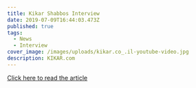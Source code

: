 ```yaml
---
title: Kikar Shabbos Interview
date: 2019-07-09T16:44:03.473Z
published: true
tags:
  - News
  - Interview
cover_image: /images/uploads/kikar.co_.il-youtube-video.jpg
description: KIKAR.com
---
```

[Click here to read the article](https://www.kikar.co.il/abroad/319014.html)